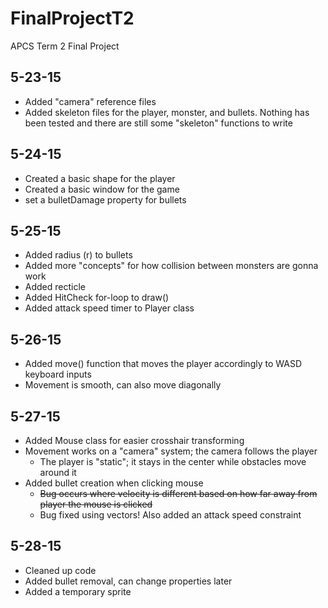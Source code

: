 # FinalProjectT2
APCS Term 2 Final Project

5-23-15
-------
- Added "camera" reference files 
- Added skeleton files for the player, monster, and bullets. Nothing has been tested and there are still some "skeleton" functions to write

5-24-15
-------
- Created a basic shape for the player
- Created a basic window for the game
- set a bulletDamage property for bullets

5-25-15
-------
- Added radius (r) to bullets
- Added more "concepts" for how collision between monsters are gonna work
- Added recticle
- Added HitCheck for-loop to draw()
- Added attack speed timer to Player class

5-26-15
-------
- Added move() function that moves the player accordingly to WASD keyboard inputs
- Movement is smooth, can also move diagonally


5-27-15
-------
- Added Mouse class for easier crosshair transforming
- Movement works on a "camera" system; the camera follows the player
	- The player is "static"; it stays in the center while obstacles move around it
- Added bullet creation when clicking mouse
 	- ~~Bug occurs where velocity is different based on how far away from player the mouse is clicked~~
 	- Bug fixed using vectors! Also added an attack speed constraint

5-28-15
-------
- Cleaned up code
- Added bullet removal, can change properties later
- Added a temporary sprite
